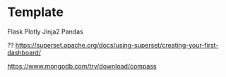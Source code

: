 # Template
Flask
Plotly
Jinja2
Pandas

??
https://superset.apache.org/docs/using-superset/creating-your-first-dashboard/



https://www.mongodb.com/try/download/compass
